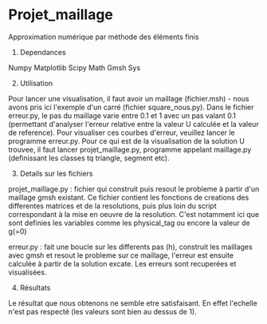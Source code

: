 # Projet_maillage
Approximation numérique par méthode des éléments finis


1. Dependances

Numpy 
Matplotlib
Scipy
Math
Gmsh
Sys

2. Utilisation

Pour lancer une visualisation, il faut avoir un maillage (fichier.msh) - nous avons pris ici l'exemple d'un carré (fichier square_nous.py).
Dans le fichier erreur.py, le pas du maillage varie entre 0.1 et 1 avec un pas valant 0.1 (permettant d'analyser l'erreur relative entre la valeur U calculée et la valeur de reference). Pour visualiser ces courbes d'erreur, veuillez lancer le programme erreur.py.
Pour ce qui est de la visualisation de la solution U trouvee, il faut lancer projet_maillage.py, programme appelant maillage.py (definissant les classes tq triangle, segment etc).

3. Details sur les fichiers
 
projet_maillage.py : fichier qui construit puis resout le probleme à partir d'un maillage gmsh existant. Ce fichier contient les fonctions de creations des differentes matrices et de la resolutions, puis plus loin du script correspondant à la mise en oeuvre de la resolution. C'est notamment ici que sont definies les variables comme les physical_tag ou encore la valeur de g(=0)

erreur.py : fait une boucle sur les differents pas (h), construit les maillages avec gmsh et resout le probleme sur ce maillage, l'erreur est ensuite calculée à partir de la solution excate. Les erreurs sont recuperées et visualisées.

4. Résultats

Le résultat que nous obtenons ne semble etre satisfaisant. En effet l'echelle n'est pas respecté (les valeurs sont bien au dessus de 1).





